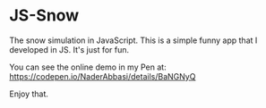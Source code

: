 # JS-Snow
The snow simulation in JavaScript.
This is a simple funny app that I developed in JS.
It's just for fun.

You can see the online demo in my Pen at:
https://codepen.io/NaderAbbasi/details/BaNGNyQ

Enjoy that.
